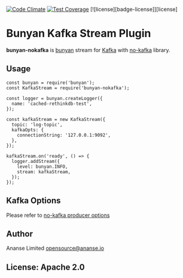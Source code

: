 [![Code Climate](https://codeclimate.com/github/ananse-io/bunyan-nokafka/badges/gpa.svg)](https://codeclimate.com/github/ananse-io/bunyan-nokafka)
[![Test Coverage](https://codeclimate.com/github/ananse-io/bunyan-nokafka/badges/coverage.svg)](https://codeclimate.com/github/ananse-io/bunyan-nokafka/coverage)
[![license][badge-license]][license]

# Bunyan Kafka Stream Plugin
**bunyan-nokafka** is [bunyan](https://github.com/trentm/node-bunyan) stream for [Kafka](http://kafka.apache.org/) with [no-kafka](https://www.npmjs.com/package/no-kafka) library.

## Usage
```
const bunyan = require('bunyan');
const KafkaStream = require('bunyan-nokafka');

const logger = bunyan.createLogger({
  name: 'cached-rethinkdb-test',
});

const kafkaStream = new KafkaStream({
  topic: 'log-topic',
  kafkaOpts: {
    connectionString: '127.0.0.1:9092',
  },
});

kafkaStream.on('ready', () => {
  logger.addStream({
    level: bunyan.INFO,
    stream: kafkaStream,
  });
});
```

## Kafka Options
Please refer to [no-kafka producer options](https://www.npmjs.com/package/no-kafka#producer-options)

## Author
Ananse Limited <opensource@ananse.io>

## License: Apache 2.0
